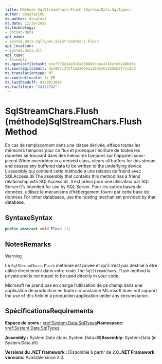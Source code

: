 ```yaml
---
title: Méthode SqlStreamChars.Flush (System.Data.SqlTypes)
author: douglaslMS
ms.author: douglasl
ms.date: 12/20/2018
ms.technology:
- dotnet-data
api_name:
- System.Data.SqlTypes.SqlStreamChars.Flush
api_location:
- System.Data.dll
api_type:
- Assembly
ms.openlocfilehash: ecaf7932a4e832a88b883ceac4746afe6140b38e
ms.sourcegitcommit: 4ac80713f6faa220e5a119d5165308a58f7ccdc8
ms.translationtype: MT
ms.contentlocale: fr-FR
ms.lasthandoff: 01/09/2019
ms.locfileid: "54152742"
---
```

# <a name="sqlstreamcharsflush-method"></a><span data-ttu-id="9b7be-102">SqlStreamChars.Flush (méthode)</span><span class="sxs-lookup"><span data-stu-id="9b7be-102">SqlStreamChars.Flush Method</span></span>

<span data-ttu-id="9b7be-103">En cas de remplacement dans une classe dérivée, efface toutes les mémoires tampons pour ce flux et provoque l'écriture de toutes les données se trouvant dans des mémoires tampons sur l'appareil sous-jacent.</span><span class="sxs-lookup"><span data-stu-id="9b7be-103">When overridden in a derived class, clears all buffers for this stream and causes any buffered data to be written to the underlying device.</span></span> <span data-ttu-id="9b7be-104">L’assembly qui contient cette méthode a une relation de friend avec SQLAccess.dll.</span><span class="sxs-lookup"><span data-stu-id="9b7be-104">The assembly that contains this method has a friend relationship with SQLAccess.dll.</span></span> <span data-ttu-id="9b7be-105">Il est prévu pour une utilisation par SQL Server.</span><span class="sxs-lookup"><span data-stu-id="9b7be-105">It's intended for use by SQL Server.</span></span> <span data-ttu-id="9b7be-106">Pour les autres bases de données, utilisez le mécanisme d’hébergement fourni par cette base de données.</span><span class="sxs-lookup"><span data-stu-id="9b7be-106">For other databases, use the hosting mechanism provided by that database.</span></span>

## <a name="syntax"></a><span data-ttu-id="9b7be-107">Syntaxe</span><span class="sxs-lookup"><span data-stu-id="9b7be-107">Syntax</span></span>

```csharp
public abstract void Flush ();
```

## <a name="remarks"></a><span data-ttu-id="9b7be-108">Notes</span><span class="sxs-lookup"><span data-stu-id="9b7be-108">Remarks</span></span>

> [!WARNING]
> <span data-ttu-id="9b7be-109">Le `SqlStreamChars.Flush` méthode est privée et qu’il n’est pas destiné à être utilisé directement dans votre code.</span><span class="sxs-lookup"><span data-stu-id="9b7be-109">The `SqlStreamChars.Flush` method is private and is not meant to be used directly in your code.</span></span>
>
> <span data-ttu-id="9b7be-110">Microsoft ne prend pas en charge l’utilisation de ce champ dans une application de production en toute circonstance.</span><span class="sxs-lookup"><span data-stu-id="9b7be-110">Microsoft does not support the use of this field in a production application under any circumstance.</span></span>

## <a name="requirements"></a><span data-ttu-id="9b7be-111">Spécifications</span><span class="sxs-lookup"><span data-stu-id="9b7be-111">Requirements</span></span>

<span data-ttu-id="9b7be-112">**Espace de noms :** <xref:System.Data.SqlTypes></span><span class="sxs-lookup"><span data-stu-id="9b7be-112">**Namespace:** <xref:System.Data.SqlTypes></span></span>

<span data-ttu-id="9b7be-113">**Assembly :** System.Data (dans System.Data.dll)</span><span class="sxs-lookup"><span data-stu-id="9b7be-113">**Assembly:** System.Data (in System.Data.dll)</span></span>

<span data-ttu-id="9b7be-114">**Versions du .NET framework :** Disponible à partir de 2.0.</span><span class="sxs-lookup"><span data-stu-id="9b7be-114">**.NET Framework versions:** Available since 2.0.</span></span>
